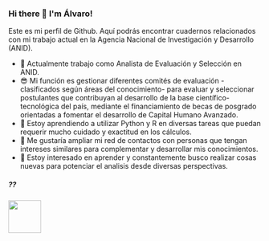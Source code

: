 ### Hi there 👋 I'm Álvaro!

Este es mi perfil de Github. Aquí podrás encontrar cuadernos relacionados con mi trabajo actual en la Agencia Nacional de Investigación y Desarrollo (ANID).

- 🔭 Actualmente trabajo como Analista de Evaluación y Selección en ANID. 
- 😎 Mi función es gestionar diferentes comités de evaluación -clasificados según áreas del conocimiento- para evaluar y seleccionar postulantes que contribuyan al desarrollo de la base científico-tecnológica del país, mediante el financiamiento de becas de posgrado orientadas a fomentar el desarrollo de Capital Humano Avanzado.
- 🌱 Estoy aprendiendo a utilizar Python y R en diversas tareas que puedan requerir mucho cuidado y exactitud en los cálculos.
- 👯 Me gustaría ampliar mi red de contactos con personas que tengan intereses similares para complementar y desarrollar mis conocimientos.
- 🤔 Estoy interesado en aprender y constantemente busco realizar cosas nuevas para potenciar el analisis desde diversas perspectivas.

##### ??

<p align="left"> 
<img src="https://cdn.jsdelivr.net/gh/devicons/devicon/icons/github/github-original-wordmark.svg"width="65" height="65"/></a>
</p>        
          

